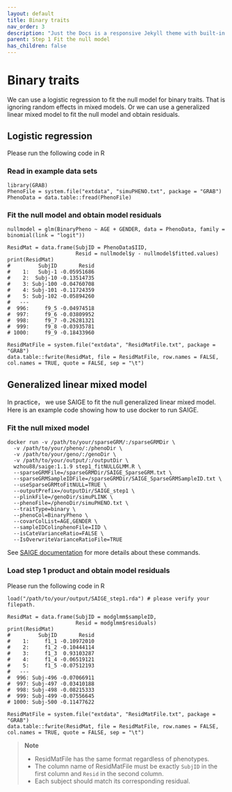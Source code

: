 ```yaml
---
layout: default
title: Binary traits
nav_order: 3
description: "Just the Docs is a responsive Jekyll theme with built-in search that is easily customizable and hosted on GitHub Pages."
parent: Step 1 Fit the null model
has_children: false
---
```


# Binary traits

We can use a logistic regression to fit the null model for binary traits. That is ignoring random effects in mixed models. Or we can use a generalized linear mixed model to fit the null model and obtain residuals.

## Logistic regression

Please run the following code in R

### Read in example data sets

```
library(GRAB)
PhenoFile = system.file("extdata", "simuPHENO.txt", package = "GRAB")
PhenoData = data.table::fread(PhenoFile)
```

### Fit the null model and obtain model residuals

```
nullmodel = glm(BinaryPheno ~ AGE + GENDER, data = PhenoData, family = binomial(link = "logit"))

ResidMat = data.frame(SubjID = PhenoData$IID,
                      Resid = nullmodel$y - nullmodel$fitted.values)
print(ResidMat)
#         SubjID       Resid
#    1:   Subj-1 -0.05951686
#    2:  Subj-10 -0.13514735
#    3: Subj-100 -0.04760708
#    4: Subj-101 -0.11724359
#    5: Subj-102 -0.05894260
#   ---                     
#  996:     f9_5 -0.04974518
#  997:     f9_6 -0.03809952
#  998:     f9_7 -0.26281321
#  999:     f9_8 -0.03935781
# 1000:     f9_9 -0.18433960

ResidMatFile = system.file("extdata", "ResidMatFile.txt", package = "GRAB")
data.table::fwrite(ResidMat, file = ResidMatFile, row.names = FALSE, col.names = TRUE, quote = FALSE, sep = "\t")
```

## Generalized linear mixed model

In practice， we use SAIGE to fit the null generalized linear mixed model. Here is an example code showing how to use docker to run SAIGE.

### Fit the null mixed model

```
docker run -v /path/to/your/sparseGRM/:/sparseGRMDir \
  -v /path/to/your/pheno/:/phenoDir \
  -v /path/to/your/geno/:/genoDir \
  -v /path/to/your/output/:/outputDir \
  wzhou88/saige:1.1.9 step1_fitNULLGLMM.R \
  --sparseGRMFile=/sparseGRMDir/SAIGE_SparseGRM.txt \
  --sparseGRMSampleIDFile=/sparseGRMDir/SAIGE_SparseGRMSampleID.txt \
  --useSparseGRMtoFitNULL=TRUE \
  --outputPrefix=/outputDir/SAIGE_step1 \
  --plinkFile=/genoDir/simuPLINK \
  --phenoFile=/phenoDir/simuPHENO.txt \
  --traitType=binary \
  --phenoCol=BinaryPheno \
  --covarColList=AGE,GENDER \
  --sampleIDColinphenoFile=IID \
  --isCateVarianceRatio=FALSE \
  --IsOverwriteVarianceRatioFile=TRUE
```

See [SAIGE documentation](https://saigegit.github.io/SAIGE-doc/) for more details about these commands.

### Load step 1 product and obtain model residuals

Please run the following code in R

```
load("/path/to/your/output/SAIGE_step1.rda") # please verify your filepath.

ResidMat = data.frame(SubjID = modglmm$sampleID,
                      Resid = modglmm$residuals)
print(ResidMat)
#         SubjID       Resid
#    1:     f1_1 -0.10972010
#    2:     f1_2 -0.10444114
#    3:     f1_3  0.93103287
#    4:     f1_4 -0.06519121
#    5:     f1_5 -0.07512193
#   ---
#  996: Subj-496 -0.07066911
#  997: Subj-497 -0.03410188
#  998: Subj-498 -0.08215333
#  999: Subj-499 -0.07556645
# 1000: Subj-500 -0.11477622

ResidMatFile = system.file("extdata", "ResidMatFile.txt", package = "GRAB")
data.table::fwrite(ResidMat, file = ResidMatFile, row.names = FALSE, col.names = TRUE, quote = FALSE, sep = "\t")
```

> **Note**  
> - ResidMatFile has the same format regardless of phenotypes.
> - The column name of ResidMatFile must be exactly `SubjID` in the first column and `Resid` in the second column.
> - Each subject should match its corresponding residual. 